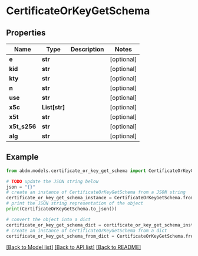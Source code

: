 # CertificateOrKeyGetSchema


## Properties

Name | Type | Description | Notes
------------ | ------------- | ------------- | -------------
**e** | **str** |  | [optional] 
**kid** | **str** |  | [optional] 
**kty** | **str** |  | [optional] 
**n** | **str** |  | [optional] 
**use** | **str** |  | [optional] 
**x5c** | **List[str]** |  | [optional] 
**x5t** | **str** |  | [optional] 
**x5t_s256** | **str** |  | [optional] 
**alg** | **str** |  | [optional] 

## Example

```python
from abdm.models.certificate_or_key_get_schema import CertificateOrKeyGetSchema

# TODO update the JSON string below
json = "{}"
# create an instance of CertificateOrKeyGetSchema from a JSON string
certificate_or_key_get_schema_instance = CertificateOrKeyGetSchema.from_json(json)
# print the JSON string representation of the object
print(CertificateOrKeyGetSchema.to_json())

# convert the object into a dict
certificate_or_key_get_schema_dict = certificate_or_key_get_schema_instance.to_dict()
# create an instance of CertificateOrKeyGetSchema from a dict
certificate_or_key_get_schema_from_dict = CertificateOrKeyGetSchema.from_dict(certificate_or_key_get_schema_dict)
```
[[Back to Model list]](../README.md#documentation-for-models) [[Back to API list]](../README.md#documentation-for-api-endpoints) [[Back to README]](../README.md)


